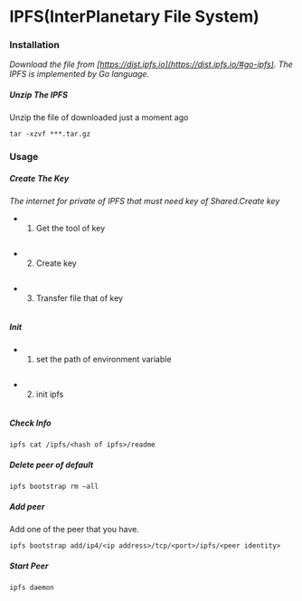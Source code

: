# IPFS(InterPlanetary File System)

### Installation
*Download the file from [https://dist.ipfs.io](https://dist.ipfs.io/#go-ipfs). The IPFS is implemented by Go language.*

##### Unzip The IPFS

Unzip the file of downloaded just a moment ago

```
tar -xzvf ***.tar.gz
```
### Usage

##### Create The Key 

*The internet for private of IPFS that must need key of Shared.Create key*  

*  1. Get the tool of key

```go get -u github.com/Kubuxu/go-ipfs-swarm-key-gen/ipfs-swarm-key-gen
```

*  2. Create key  

```ipfs-swarm-key-gen > ~/.ipfs/swarm.key
```

*  3. Transfer file that of key  

```scp ~/.ipfs/swarm.key <username>@<ip address>:<filepath>
```

##### Init  

*  1. set the path of environment variable   
```export IPFS_PATH=~/.ipfs/
```

*  2. init ipfs  
```ipfs init
```

##### Check Info  
```
ipfs cat /ipfs/<hash of ipfs>/readme
```

##### Delete peer of default
```
ipfs bootstrap rm —all
```

##### Add peer  
Add one of the peer that you have.  
```
ipfs bootstrap add/ip4/<ip address>/tcp/<port>/ipfs/<peer identity>
```

##### Start Peer  
```
ipfs daemon
```
